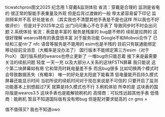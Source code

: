 ticwatchprox图文2025
纪念用
1.穿戴&监测体验
省流：穿戴是合理的 监测是省电的
很正常的智能手表重量及外观 但是后背过渡做的一般 带太紧容易留下印记
监测频率并不高 好处是省点
（其实我也不清楚其他手表是不是也这样 所以我也不好做评价）
但是对于2025年之后 出门问问重心不在手表了
导致同步时不时会出问题
2.系统体验
省流：表盘是丰富的 服务是残废的 bug是不修的 续航是拉跨的
这很好理解
wearos特有的表盘很丰富
对于服务功能
Google不和Mobvoi合作了 已经和三星ntr了
nfc 语音等服务是不能用的
esim也是半残的
目前只有联通能绑定 移动目前没消息（大概率是没办法了）
国行版本不能绑定第三方esim（对于ProX）
国行版系统的wearos也停止更新了
一堆bug你只能忍着
接下来是最需要关注的续航问题
轻度 一天一充 
以及大部分人关系的这块FSTN屏幕
我只能说 这个第二块屏幕如有用
它和常亮时耗电量差不多
而且bug很多 比如切换两个模式时会导致数据丢失（有概率）
唯一的好处是太阳底下能看清 低电量能开启持久模式 屏幕还能显示时间
当初所说的续航时间对于现在来说是不可信的
只要开启了监测功能基本上别想超过7天
就算是持久模式也不行
3.刷机体验
所幸的是 这块表的国际版是wearos3.5
这块手表也是能解锁刷机的
高情商：可玩性远超其他手表
低情商：能刷机
暂且不知道国际版有没有修bug
但是配对要求挺高的
cn gms ×

值不值得买?
我也不知道owo
